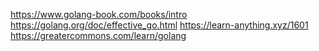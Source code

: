 https://www.golang-book.com/books/intro
https://golang.org/doc/effective_go.html
https://learn-anything.xyz/1601
https://greatercommons.com/learn/golang
